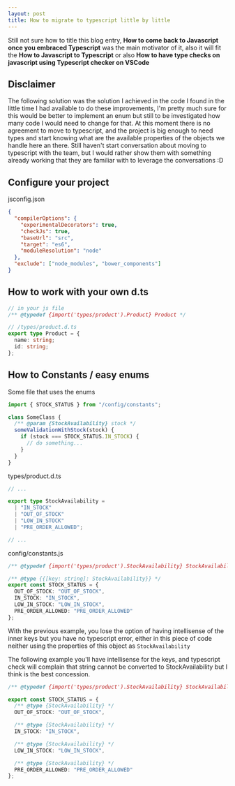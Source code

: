 ```yaml
---
layout: post
title: How to migrate to typescript little by little
---
```


Still not sure how to title this blog entry, **How to come back to Javascript once you embraced Typescript** was the main motivator of it, also it will fit the **How to Javascript to Typescript** or also **How to have type checks on javascript using Typescript checker on VSCode**

## Disclaimer

The following solution was the solution I achieved in the code I found in the little time I had available to do these improvements, I'm pretty much sure for this would be better to implement an enum but still to be investigated how many code I would need to change for that. At this moment there is no agreement to move to typescript, and the project is big enough to need types and start knowing what are the available properties of the objects we handle here an there.
Still haven't start conversation about moving to typescript with the team, but I would rather show them with something already working that they are familiar with to leverage the conversations :D

## Configure your project

jsconfig.json

```json
{
  "compilerOptions": {
    "experimentalDecorators": true,
    "checkJs": true,
    "baseUrl": "src",
    "target": "es6",
    "moduleResolution": "node"
  },
  "exclude": ["node_modules", "bower_components"]
}
```

## How to work with your own d.ts

```typescript
// in your js file
/** @typedef {import('types/product').Product} Product */

// /types/product.d.ts
export type Product = {
  name: string;
  id: string;
};
```

## How to Constants / easy enums

Some file that uses the enums

```typescript
import { STOCK_STATUS } from "/config/constants";

class SomeClass {
  /** @param {StockAvailability} stock */
  someValidationWithStock(stock) {
    if (stock === STOCK_STATUS.IN_STOCK) {
      // do something...
    }
  }
}
```

types/product.d.ts

```typescript
// ...

export type StockAvailability =
  | "IN_STOCK"
  | "OUT_OF_STOCK"
  | "LOW_IN_STOCK"
  | "PRE_ORDER_ALLOWED";

// ...
```

config/constants.js

```typescript
/** @typedef {import('types/product').StockAvailability} StockAvailability */

/** @type {{[key: string]: StockAvailability}} */
export const STOCK_STATUS = {
  OUT_OF_STOCK: "OUT_OF_STOCK",
  IN_STOCK: "IN_STOCK",
  LOW_IN_STOCK: "LOW_IN_STOCK",
  PRE_ORDER_ALLOWED: "PRE_ORDER_ALLOWED"
};
```

With the previous example, you lose the option of having intellisense of the inner keys but you have no typescript error, either in this piece of code neither using the properties of this object as `StockAvailability`

The following example you'll have intellisense for the keys, and typescript check will complain that string cannot be converted to StockAvailability but I think is the best concession.

```typescript
/** @typedef {import('types/product').StockAvailability} StockAvailability */

export const STOCK_STATUS = {
  /** @type {StockAvailability} */
  OUT_OF_STOCK: "OUT_OF_STOCK",

  /** @type {StockAvailability} */
  IN_STOCK: "IN_STOCK",

  /** @type {StockAvailability} */
  LOW_IN_STOCK: "LOW_IN_STOCK",

  /** @type {StockAvailability} */
  PRE_ORDER_ALLOWED: "PRE_ORDER_ALLOWED"
};
```

